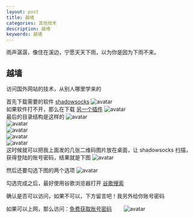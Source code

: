 ```yaml
---
layout: post
title: 越墙
categories: 其他技术
description: 越墙
keywords: 越墙
---
```


雨声潺潺，像住在溪边，宁愿天天下雨，以为你是因为下雨不来。

## 越墙
访问国外网站的技术，从别人哪里学来的   

首先下载需要的软件
[shadowsocks](https://github.com/shadowsocks/shadowsocks-windows/releases)
![avatar](/images/otherTechnological/e6b50e5.png)   
如果软件打不开，那么在下载 [另一个插件](https://github.com/shadowsocks/shadowsocks-windows)
![avatar](/images/otherTechnological/7956bb1.png)  
最后的目录结构是这样的
![avatar](/images/otherTechnological/d07230d.png)  
![avatar](/images/otherTechnological/1d25fc47.png)  
![avatar](/images/otherTechnological/b6bf678.png)  
![avatar](/images/otherTechnological/eabda4.png)  
![avatar](/images/otherTechnological/d91d7.png)  
这时候就可以把我上面发的几张二维码图片放在桌面，让 shadowsocks 扫描，获得登陆的账号密码，结果就是下图
![avatar](/images/otherTechnological/2384d.png)  

然后还要勾选下图的两个选项
![avatar](/images/otherTechnological/88481.png)  

勾选完成之后，最好使用谷歌浏览器打开 [谷歌搜索](https://www.google.com.hk/)

确认是否可以访问，如果不可以，下方留言吧！我另外给你账号密码  

如果可以上网，那么访问：[免费获取账号密码](https://free-ss.site/)　　
![avatar](/images/otherTechnological/eb81b71.png)  


